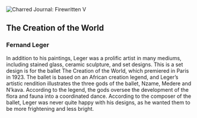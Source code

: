 <div class="artwork-of-the-day">
  <div class="container">
    <div class="img-wrapper">
      <img
        src="https://uploads1.wikiart.org/images/fernand-leger/the-creation-of-the-world.jpg!Large.jpg"
        alt="Charred Journal: Firewritten V" />
    </div>
    <div class="artwork-detail">
      <div class="artwork-origin"> 
        <h2 class="artwork-name">The Creation of the World</h2>
        <h3 class="artist">
          Fernand Leger
        </h3>
      </div>
      <p class="description">
        <span class="artwork-description-text ng-binding" ng-bind-html="viewModel.ArtworkOfTheDay.Description | unsafe">In addition to his paintings, Leger was a prolific artist in many mediums, including stained glass, ceramic sculpture, and set designs. This is a set design is for the ballet The Creation of the World, which premiered in Paris in 1923. The ballet is based on an African creation legend, and Leger’s artistic rendition illustrates the three gods of the ballet, Nzame, Medere and N’kava. According to the legend, the gods oversee the development of the flora and fauna into a coordinated dance. According to the composer of the ballet, Leger was never quite happy with his designs, as he wanted them to be more frightening and less bright. </span>
                        <div class="text-shadow-container" ng-show="showShadow" style=""></div>
      </p>
    </div>
  </div>

</div>
